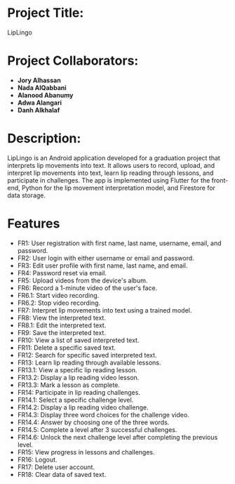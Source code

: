 # Project Title:
LipLingo

# Project Collaborators:
- **Jory Alhassan**
- **Nada AlQabbani**
- **Alanood Abanumy**
- **Adwa Alangari**
- **Danh Alkhalaf**

# Description:
LipLingo is an Android application developed for a graduation project that interprets lip movements into text. It allows users to record, upload, and interpret lip movements into text, learn lip reading through lessons, and participate in challenges. The app is implemented using Flutter for the front-end, Python for the lip movement interpretation model, and Firestore for data storage.
# Features
- FR1: User registration with first name, last name, username, email, and password.
- FR2: User login with either username or email and password.
- FR3: Edit user profile with first name, last name, and email.
- FR4: Password reset via email.
- FR5: Upload videos from the device's album.
- FR6: Record a 1-minute video of the user's face.
- FR6.1: Start video recording.
- FR6.2: Stop video recording.
- FR7: Interpret lip movements into text using a trained model.
- FR8: View the interpreted text.
- FR8.1: Edit the interpreted text.
- FR9: Save the interpreted text.
- FR10: View a list of saved interpreted text.
- FR11: Delete a specific saved text.
- FR12: Search for specific saved interpreted text.
- FR13: Learn lip reading through available lessons.
- FR13.1: View a specific lip reading lesson.
- FR13.2: Display a lip reading video lesson.
- FR13.3: Mark a lesson as complete.
- FR14: Participate in lip reading challenges.
- FR14.1: Select a specific challenge level.
- FR14.2: Display a lip reading video challenge.
- FR14.3: Display three word choices for the challenge video.
- FR14.4: Answer by choosing one of the three words.
- FR14.5: Complete a level after 3 successful challenges.
- FR14.6: Unlock the next challenge level after completing the previous level.
- FR15: View progress in lessons and challenges.
- FR16: Logout.
- FR17: Delete user account.
- FR18: Clear data of saved text.


